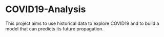 # COVID19-Analysis
This project aims to use historical data to explore COVID19 and to build a model that can predicts its future propagation.
